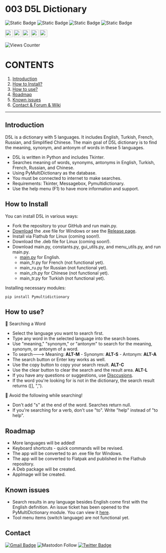 # 003 D5L Dictionary

![Static Badge](https://img.shields.io/badge/python-tkinter-blue?logo=python)
![Static Badge](https://img.shields.io/badge/python-pymultidictionary-blue?logo=python)
![Static Badge](https://img.shields.io/badge/IDE-VsCode-blue)
![Static Badge](https://img.shields.io/badge/D5L-Dictionary-orange)

<img src="https://hatscripts.github.io/circle-flags/flags/uk.svg" width="24"> <img src="https://hatscripts.github.io/circle-flags/flags/tr.svg" width="24"> <img src="https://hatscripts.github.io/circle-flags/flags/fr.svg" width="24"> <img src="https://hatscripts.github.io/circle-flags/flags/cn.svg" width="24"> <img src="https://hatscripts.github.io/circle-flags/flags/ru.svg" width="24">

![Views Counter](https://views-counter.vercel.app/badge?pageId=https%3A%2F%2Fgithub%2Ecom%2Fstorlak%2FPythonMiniProjects&leftColor=000000&rightColor=0adb3f&type=total&label=Viewers&style=none)

# CONTENTS

1. [Introduction](#introduction)
2. [How to Install?](#how-to-install)
3. [How to use?](#how-to-use)
4. [Roadmap](#roadmap)
5. [Known issues](#known-issues)
6. [Contact & Forum & Wiki](#contact)

---

## Introduction

D5L is a dictionary with 5 languages. It includes English, Turkish, French, Russian, and Simplified Chinese. The main goal of D5L dictionary is to find the meaning, synonym, and antonym of words in these 5 languages.

- D5L is written in Python and includes Tkinter.
- Searches meaning of words, synonyms, antonyms in English, Turkish, French, Russian, and Chinese.
- Using PyMultiDictionary as the database.
- You must be connected to internet to make searches.
- Requirements: Tkinter, Messagebox, Pymultidictionary.
- Use the help menu (F1) to have more information and support.

## How to Install

You can install D5L in various ways:

- Fork the repository to your GitHub and run main.py.
- [Download](https://github.com/storlak/PythonMiniProjects/releases/download/v1.0/D5L.Dictionary.exe) the .exe file for Windows or see the [Release page](https://github.com/storlak/PythonMiniProjects/releases).
- Install via Flathub for Linux (coming soon!).
- Download the .deb file for Linux (coming soon!).
- Download main.py, constants.py, gui_utils.py, and menu_utils.py, and run main.py.
  - [main.py](https://github.com/storlak/PythonMiniProjects/blob/main/003%20-%20D5L%20Dictionary/main.py) for English.
  - main_fr.py for French (not functional yet).
  - main_ru.py for Russian (not functional yet).
  - main_ch.py for Chinese (not functional yet).
  - main_tr.py for Turkish (not functional yet).

Installing necessary modules:

```
pip install Pymultidictionary
```

## How to use?

🌟 Searching a Word

- Select the language you want to search first.
- Type any word in the selected language into the search boxes.
- Use "meaning," "synonym," or "antonym" to search for the meaning, synonym, or antonym of a word.
- To search---> Meaning: **ALT-M** - Synonym: **ALT-S** - Antonym: **ALT-A**
- The search button or Enter key works as well.
- Use the copy button to copy your search result. **ALT-C**
- Use the clear button to clear the search and the result area. **ALT-L**
- If you have any questions or suggestions, use [Disccusions](https://github.com/storlak/PythonMiniProjects/discussions).
- If the word you're looking for is not in the dictionary, the search result returns ([], ",").

🌟 Avoid the following while searching!

- Don't add "s" at the end of the word. Searches return null.
- If you're searching for a verb, don't use "to". Write "help" instead of "to help".

## Roadmap

- More languages will be added!
- Keyboard shortcuts - quick commands will be revised.
- The app will be converted to an .exe file for Windows.
- The app will be converted to Flatpak and published in the Flathub repository.
- A Deb package will be created.
- AppImage will be created.

## Known issues

- Search results in any language besides English come first with the English definition. An issue ticket has been opened to the PyMultiDictionary module. You can view it [here](https://github.com/storlak/PythonMiniProjects/issues/2).
- Tool menu items (switch language) are not functional yet.

## Contact

[![Gmail Badge](https://img.shields.io/badge/-serdartorlak-c14438?style=flat&logo=Gmail&logoColor=white&link=mailto:serdartorlak@gmail.com)](mailto:serdartorlak@gmail.com)
![Mastodon Follow](https://img.shields.io/mastodon/follow/111266776829036638?style=flat&logo=mastodon&color=blue)
[![Twitter Badge](https://img.shields.io/badge/-@serdartorlak-1ca0f1?style=flat&labelColor=1ca0f1&logo=twitter&logoColor=white&link=https://twitter.com/serdartorlak)](https://twitter.com/serdartorlak)
